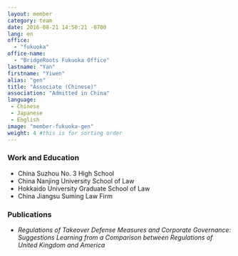 ```yaml
---
layout: member
category: team
date: 2016-08-21 14:50:21 -0700
lang: en
office:
  - "fukuoka"
office-name:
  - "BridgeRoots Fukuoka Office"
lastname: "Yan"
firstname: "Yiwen"
alias: "gen"
title: "Associate (Chinese)"
association: "Admitted in China"
language:
 - Chinese
 - Japanese
 - English
image: "member-fukuoka-gen"
weight: 4 #this is for sorting order
---
```


### Work and Education
- China Suzhou No. 3 High School
- China Nanjing University School of Law
- Hokkaido University Graduate School of Law
- China Jiangsu Suming Law Firm

### Publications
- *Regulations of Takeover Defense Measures and Corporate Governance: Suggestions Learning from a Comparison between Regulations of United Kingdom and America*
